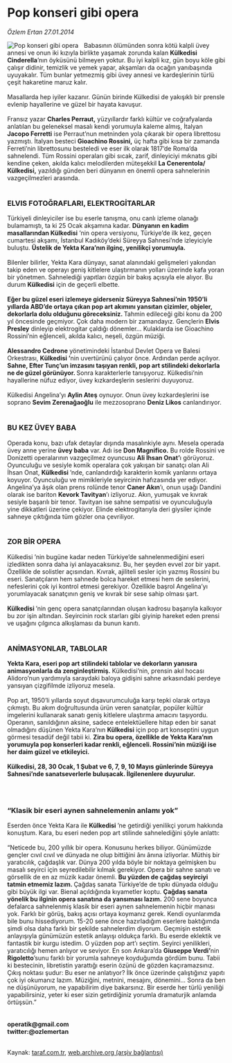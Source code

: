 # Pop konseri gibi opera

*Özlem Ertan 27.01.2014*

<div class="yazi"><img align="left" alt="Pop konseri gibi opera" border="0" src="http://www.taraf.com.tr/fotoraflar/makaleler/pop-konseri-gibi-opera_3669_orijinal.jpg" style="border-right-width:10px; border-color:#FFFFFF"/>Babasının ölümünden sonra kötü kalpli üvey annesi ve onun iki kızıyla birlikte yaşamak zorunda kalan <b>Külkedisi Cinderella</b>’nın öyküsünü bilmeyen yoktur. Bu iyi kalpli kız, gün boyu köle gibi çalışır didinir, temizlik ve yemek yapar, akşamları da ocağın yanıbaşında uyuyakalır. Tüm bunlar yetmezmiş gibi üvey annesi ve kardeşlerinin türlü çeşit hakaretine maruz kalır.<br/><br/>Masallarda hep iyiler kazanır. Günün birinde Külkedisi de yakışıklı bir prensle evlenip hayallerine ve güzel bir hayata kavuşur.<br/><br/>Fransız yazar <b>Charles Perraut,</b> yüzyıllardır farklı kültür ve coğrafyalarda anlatılan bu geleneksel masalı kendi yorumuyla kaleme almış, İtalyan <b>Jacopo Ferretti</b> ise Perraut’nun metninden yola çıkarak bir opera librettosu yazmıştı. İtalyan besteci <b>Gioachino Rossini,</b> üç hafta gibi kısa bir zamanda Ferreti’nin librettosunu besteledi ve eser ilk olarak 1817’de Roma’da sahnelendi. Tüm Rossini operaları gibi sıcak, zarif, dinleyiciyi mıknatıs gibi kendine çeken, akılda kalıcı melodilerden müteşekkil <b>La Cenerentola/ Külkedisi,</b> yazıldığı günden beri dünyanın en önemli opera sahnelerinin vazgeçilmezleri arasında.<br/><br/><h3>ELVIS FOTOĞRAFLARI, ELEKTROGİTARLAR</h3>Türkiyeli dinleyiciler ise bu eserle tanışma, onu canlı izleme olanağı bulamamıştı, ta ki 25 Ocak akşamına kadar. <b>Dünyanın en kadim masallarından Külkedisi</b> ’nin opera versiyonu, Türkiye’de ilk kez, geçen cumartesi akşamı, İstanbul Kadıköy’deki Süreyya Sahnesi’nde izleyiciyle buluştu. <b>Üstelik de Yekta Kara’nın ilginç, yenilikçi yorumuyla.</b><br/><br/>Bilenler bilirler, Yekta Kara dünyayı, sanat alanındaki gelişmeleri yakından takip eden ve operayı geniş kitlelere ulaştırmanın yolları üzerinde kafa yoran bir yönetmen. Sahnelediği yapıtları özgün bir bakış açısıyla ele alıyor. Bu durum <b>Külkedisi</b> için de geçerli elbette.<br/><br/><b>Eğer bu güzel eseri izlemeye giderseniz Süreyya Sahnesi’nin 1950’li yıllarda ABD’de ortaya çıkan pop art akımını yansıtan çizimler, objeler, dekorlarla dolu olduğunu göreceksiniz. </b>Tahmin edileceği gibi konu da 200 yıl öncesinde geçmiyor. Çok daha modern bir zamandayız. Gençlerin <b>Elvis Presley</b> dinleyip elektrogitar çaldığı dönemler... Kulaklarda ise Gioachino Rossini’nin eğlenceli, akılda kalıcı, neşeli, özgün müziği.<br/><br/><b>Alessandro Cedrone</b> yönetimindeki İstanbul Devlet Opera ve Balesi Orkestrası, <b>Külkedisi ’</b>nin uvertürünü çalıyor önce. Ardından perde açılıyor. <b>Sahne, Efter Tunç’un imzasını taşıyan renkli, pop art stilindeki dekorlarla ne de güzel görünüyor. </b>Sonra karakterlerle tanışıyoruz. Külkedisi’nin hayallerine nüfuz ediyor, üvey kızkardeşlerin seslerini duyuyoruz.<br/><br/>Külkedisi Angelina’yı <b>Aylin Ateş</b> oynuyor. Onun üvey kızkardeşlerini ise soprano <b>Sevim Zerenağaoğlu</b> ile mezzosoprano <b>Deniz Likos</b> canlandırıyor.<br/><br/><h3>BU KEZ ÜVEY BABA</h3>Operada konu, bazı ufak detaylar dışında masalınkiyle aynı. Mesela operada üvey anne yerine <b>üvey baba</b> var. Adı ise <b>Don Magnifico.</b> Bu rolde Rossini ve Donizetti operalarının vazgeçilmez oyuncusu <b>Ali İhsan Onat’</b>ı görüyoruz. Oyunculuğu ve sesiyle komik operalara çok yakışan bir sanatçı olan Ali İhsan Onat, <b>Külkedisi </b>’nde, canlandırdığı karakterin komik yanlarını ortaya koyuyor. Oyunculuğu ve mimikleriyle seyircinin hafızasında yer ediyor. Angelina’ya âşık olan prens rolünde tenor <b>Caner Akın</b>’ı, onun uşağı Dandini olarak ise bariton <b>Kevork Tavityan</b>’ı izliyoruz. Akın, yumuşak ve kıvrak sesiyle başarılı bir tenor. Tavityan ise sahne sempatisi ve oyunculuğuyla yine dikkatleri üzerine çekiyor. Elinde elektrogitarıyla deri giysiler içinde sahneye çıktığında tüm gözler ona çevriliyor.<br/><br/><h3>ZOR BİR OPERA</h3>Külkedisi ’nin bugüne kadar neden Türkiye’de sahnelenmediğini eseri izledikten sonra daha iyi anlayacaksınız. Bu, her şeyden evvel zor bir yapıt. Özellikle de solistler açısından. Kıvrak, ajiliteli sesler için yazmış Rossini bu eseri. Sanatçıların hem sahnede bolca hareket etmesi hem de seslerini, nefeslerini çok iyi kontrol etmesi gerekiyor. Özellikle başrol Angelina’yı yorumlayacak sanatçının geniş ve kıvrak bir sese sahip olması şart.<br/><br/><b>Külkedisi </b>’nin genç opera sanatçılarından oluşan kadrosu başarıyla kalkıyor bu zor işin altından. Seyircinin rock starları gibi giyinip hareket eden prensi ve uşağını çılgınca alkışlaması da bunun kanıtı.<br/><br/><h3>ANİMASYONLAR, TABLOLAR</h3><b>Yekta Kara, eseri pop art stilindeki tablolar ve dekorların yanısıra animasyonlarla da zenginleştirmiş.</b> Külkedisi’nin, prensin akıl hocası Alidoro’nun yardımıyla saraydaki baloya gidişini sahne arkasındaki perdeye yansıyan çizgifilmde izliyoruz mesela.<br/><br/>Pop art, 1950’li yıllarda soyut dışavurumculuğa karşı tepki olarak ortaya çıkmıştı. Bu akım doğrultusunda ürün veren sanatçılar, popüler kültür imgelerini kullanarak sanatı geniş kitlelere ulaştırma amacını taşıyordu. Operanın, sanıldığının aksine, sadece entelektüellere hitap eden bir sanat olmadığını düşünen Yekta Kara’nın <b>Külkedisi</b> için pop art konseptini uygun görmesi tesadüf değil tabii ki. <b>Zira bu opera, özellikle de Yekta Kara’nın yorumuyla pop konserleri kadar renkli, eğlenceli. Rossini’nin müziği ise her daim güzel ve etkileyici.</b><br/><br/><b>Külkedisi, 28, 30 Ocak, 1 Şubat ve 6, 7, 9, 10 Mayıs günlerinde Süreyya Sahnesi’nde sanatseverlerle buluşacak. İlgilenenlere duyurulur.</b><br/><h3><br/></h3><h3>“Klasik bir eseri aynen sahnelemenin anlamı yok”</h3>Eserden önce Yekta Kara ile <b>Külkedisi </b>’ne getirdiği yenilikçi yorum hakkında konuştum. Kara, bu eseri neden pop art stilinde sahnelediğini şöyle anlattı:<br/><br/>“Neticede bu, 200 yıllık bir opera. Konusunu herkes biliyor. Günümüzde gençler cıvıl cıvıl ve dünyada ne olup bittiğini ânı ânına izliyorlar. Müthiş bir yaratıcılık, çağdaşlık var. Dünya 200 yılda böyle bir noktaya gelmişken bu masalı seyirci için seyredilebilir kılmak gerekiyor. Opera bir sahne sanatı ve görsellik de en az müzik kadar önemli. <b>Bu yüzden de çağdaş seyirciyi tatmin etmemiz lazım. </b>Çağdaş sanata Türkiye’de de tıpkı dünyada olduğu gibi büyük ilgi var. Bienal açıldığında kıyametler koptu. <b>Çağdaş sanata yönelik bu ilginin opera sanatına da yansıması lazım.</b> 200 sene boyunca defalarca sahnelenmiş klasik bir eseri aynen sahnelemenin hiçbir manası yok. Farklı bir görüş, bakış açısı ortaya koymanız gerek. Kendi oyunlarımda bile bunu hissediyorum. 15-20 sene önce hazırladığım eserlere baktığımda şimdi olsa daha farklı bir şekilde sahnelerdim diyorum. Geçmişin estetik anlayışıyla günümüzün estetik anlayışı oldukça farklı. Bu eserde eklektik ve fantastik bir kurgu istedim. O yüzden pop art’ı seçtim. Seyirci yenilikleri, yaratıcılığı hemen anlıyor ve seviyor. En son Ankara’da <b>Giuseppe Verdi’</b>nin <b>Rigoletto</b>’sunu farklı bir yorumla sahneye koyduğumda gördüm bunu. Tabii ki bestecinin, libretistin yarattığı eserin özünü de gözden kaçıramazsınız. Çıkış noktası şudur: Bu eser ne anlatıyor? İlk önce üzerinde çalıştığınız yapıtı çok iyi okumanız lazım. Müziğini, metnini, mesajını, dönemini... Sonra da ben ne düşünüyorum, ne yapabilirim diye bakarsınız. Bir eserde her türlü yeniliği yapabilirsiniz, yeter ki eser sizin getirdiğiniz yorumla dramaturjik anlamda örtüşsün.”<br/><br/><br/><b>operatik@gmail.com<br/>twitter:@ozlemertan</b><br/><br/>
</div>

Kaynak: [taraf.com.tr](http://www.taraf.com.tr:80/ozlem-ertan-3/makale-pop-konseri-gibi-opera.htm), [web.archive.org (arşiv bağlantısı)](http://web.archive.org/web/20140129034825/http://www.taraf.com.tr:80/ozlem-ertan-3/makale-pop-konseri-gibi-opera.htm)
